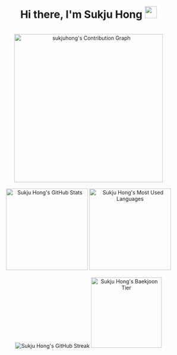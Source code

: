 <h1 align="center">Hi there, I'm Sukju Hong <img src="https://github.com/blackcater/blackcater/raw/main/images/Hi.gif" height="32" /></h1>

<br />

<div>  
  <div align="center">
    <img
      src="https://github-readme-activity-graph.vercel.app/graph?username=sukjuhong&bg_color=09131B&line=FF652F&color=FFFFFF&point=FFE400&hide_border=true&radius=10&height=600"
      height="400"
      alt="sukjuhong's Contribution Graph"
    />
  </div>
  <br />

  <div align="center">
    <img
      src="https://github-readme-stats.vercel.app/api?username=sukjuhong&count_private=true&show_icons=true&theme=codeSTACKr&hide_border=true&border_radius=10"
      height="220"
      alt="Sukju Hong's GitHub Stats"
    />
    <img
      src="https://github-readme-stats.vercel.app/api/top-langs/?username=sukjuhong&theme=codeSTACKr&border_radius=10&card_height=200&&langs_count=10&layout=compact"
      height="220"
      alt="Sukju Hong's Most Used Languages"
    />
  </div>
  <br />

  <div align="center">
    <img
      src="https://github-readme-streak-stats-eight.vercel.app/?user=sukjuhong&theme=codeSTACKr&hide_border=true&border_radius=10&card_width=405"
      alt="Sukju Hong's GitHub Streak"
    />
    <img
      src="http://mazassumnida.wtf/api/v2/generate_badge?boj=ehensnfl"
      height="190"
      alt="Sukju Hong's Baekjoon Tier"
    />
  </div>
</div>
